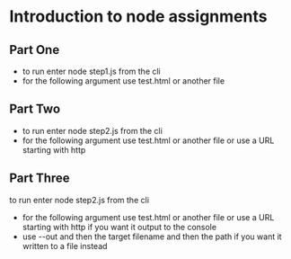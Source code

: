 # Introduction to node assignments
## Part One
- to run enter node step1.js from the cli
- for the following argument use test.html  or another file 

## Part Two
- to run enter node step2.js from the cli
- for the following argument use test.html  or another file or use a URL starting with http

## Part Three
   to run enter node step2.js from the cli
- for the following argument use test.html  or another file or use a URL starting with http if you want it output to the console
- use --out and then the target filename and then the path if you want it written to a file instead